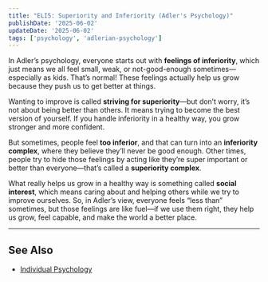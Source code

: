 ```yaml
---
title: "ELI5: Superiority and Inferiority (Adler's Psychology)"
publishDate: '2025-06-02'
updateDate: '2025-06-02'
tags: ['psychology', 'adlerian-psychology']
---
```


In Adler’s psychology, everyone starts out with **feelings of inferiority**, which just means we all feel small, weak, or not-good-enough sometimes—especially as kids. That’s normal! These feelings actually help us grow because they push us to get better at things.

Wanting to improve is called **striving for superiority**—but don’t worry, it’s not about being better than others. It means trying to become the best version of yourself. If you handle inferiority in a healthy way, you grow stronger and more confident.

But sometimes, people feel **too inferior**, and that can turn into an **inferiority complex**, where they believe they’ll never be good enough. Other times, people try to hide those feelings by acting like they’re super important or better than everyone—that’s called a **superiority complex**.

What really helps us grow in a healthy way is something called **social interest**, which means caring about and helping others while we try to improve ourselves. So, in Adler’s view, everyone feels “less than” sometimes, but those feelings are like fuel—if we use them right, they help us grow, feel capable, and make the world a better place.

---

## See Also

- [Individual Psychology](/posts/individual-psychology)
